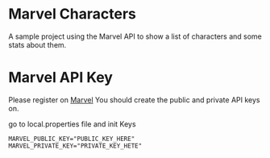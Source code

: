 # Marvel Characters

A sample project using the Marvel API to show a list of characters and some stats about them.

# Marvel API Key

Please register on [Marvel](http://developer.marvel.com) You should create the public and private API keys on.

go to local.properties file and init Keys

```
MARVEL_PUBLIC_KEY="PUBLIC_KEY_HERE"
MARVEL_PRIVATE_KEY="PRIVATE_KEY_HETE"
```
